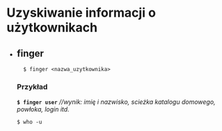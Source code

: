 # Uzyskiwanie informacji o użytkownikach

* ## finger


		$ finger <nazwa_uzytkownika>


	### Przykład
	**`$ finger user`**
	*//wynik: imię i nazwisko, scieżka katalogu domowego, powłoka, login itd.*

	```$ who -u```







